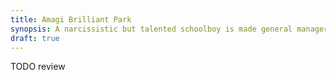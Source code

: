 ```yaml
---
title: Amagi Brilliant Park
synopsis: A narcissistic but talented schoolboy is made general manager of a run-down theme park staffed by real fairies.
draft: true
---
```


TODO review

